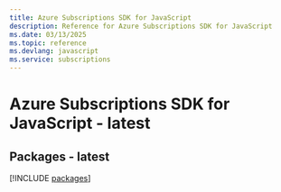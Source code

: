 ```yaml
---
title: Azure Subscriptions SDK for JavaScript
description: Reference for Azure Subscriptions SDK for JavaScript
ms.date: 03/13/2025
ms.topic: reference
ms.devlang: javascript
ms.service: subscriptions
---
```

# Azure Subscriptions SDK for JavaScript - latest
## Packages - latest
[!INCLUDE [packages](subscriptions-index.md)]